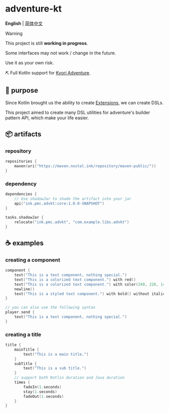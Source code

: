# adventure-kt

**English** | [简体中文](https://github.com/PlutoProject/adventure-kt/blob/master/README_CN.md)

> [!WARNING]
>
> This project is still **working in progress**.
>
> Some interfaces may not work / change in the future.
>
> Use it as your own risk.

⛏️ Full Kotlin support for [Kyori Adventure](https://github.com/KyoriPowered/adventure).

## 🤔 purpose

Since Kotlin brought us the ability to create [Extensions](https://kotlinlang.org/docs/extensions.html), we can create DSLs.

This project aimed to create many DSL utilities for adventure's builder pattern API, which make your life easier.

## 📦 artifacts

###  repository

```kotlin
repositories {
    maven(uri("https://maven.nostal.ink/repository/maven-public/"))
}
```

### dependency

```kotlin
dependencies {
    // Use shadowJar to shade the artifact into your jar
    api("ink.pmc.advkt:core:1.0.0-SNAPSHOT")
}

tasks.shadowJar {
    relocate("ink.pmc.advkt", "com.example.libs.advkt")
}
```

## ☕ examples

### creating a component

```kotlin
component {
    text("This is a text component, nothing special.")
    text("This is a colorized text component.") with red()
    text("This is a colorized text component.") with color(249, 226, 145) // support RGB and hex color
    newline()
    text("This is a styled text component.") with bold() without italic()
}

// you can also use the following syntax
player.send {
    text("This is a text component, nothing special.")
}
```

### creating a title

```kotlin
title {
    mainTitle {
        text("This is a main title.")
    }
    subTitle {
        text("This is a sub title.")
    }
    // support both Kotlin duration and Java duration
    times {
        fadeIn(1.seconds)
        stay(1.seconds)
        fadeOut(1.seconds)
    }
}
```